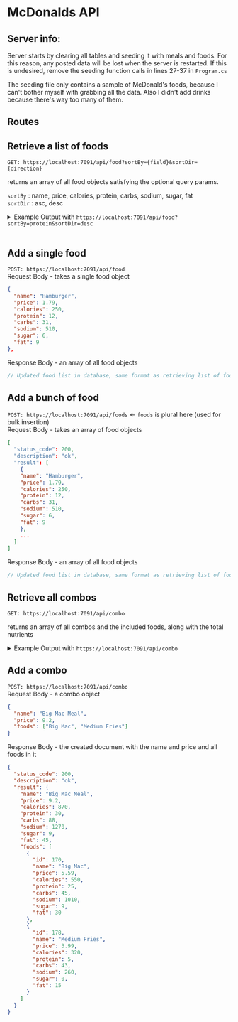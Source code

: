 # McDonalds API

## Server info:

Server starts by clearing all tables and seeding it with meals and foods. For this reason, any posted data will be lost when the server is restarted. If this is undesired, remove the seeding function calls in lines 27-37 in `Program.cs`

The seeding file only contains a sample of McDonald's foods, because I can't bother myself with grabbing all the data.
Also I didn't add drinks because there's way too many of them.

## Routes

## Retrieve a list of foods

`GET: https://localhost:7091/api/food?sortBy={field}&sortDir={direction}`

returns an array of all food objects satisfying the optional query params.

`sortBy` : name, price, calories, protein, carbs, sodium, sugar, fat
<br/>
`sortDir` : asc, desc

<details>
<summary>Example Output with <code>https://localhost:7091/api/food?sortBy=protein&sortDir=desc</code></summary>

```json
{
  "status_code": 200,
  "description": "ok",
  "result": [
    {
      "id": 7,
      "name": "Double Quarter Pounder with Cheese",
      "price": 6.99,
      "calories": 740,
      "protein": 48,
      "carbs": 43,
      "sodium": 1360,
      "sugar": 10,
      "fat": 42
    },
    {
      "id": 18,
      "name": "20pc McNuggets",
      "price": 8.19,
      "calories": 830,
      "protein": 46,
      "carbs": 51,
      "sodium": 1670,
      "sugar": 0,
      "fat": 49
    },
    {
      "id": 4,
      "name": "Triple Cheeseburger",
      "price": 3.59,
      "calories": 540,
      "protein": 32,
      "carbs": 34,
      "sodium": 1280,
      "sugar": 7,
      "fat": 35
    },
    {
      "id": 6,
      "name": "Quarter Pounder with Cheese",
      "price": 5.79,
      "calories": 520,
      "protein": 30,
      "carbs": 42,
      "sodium": 1140,
      "sugar": 10,
      "fat": 26
    },
    {
      "id": 11,
      "name": "Deluxe Crispy Chicken Sandwich",
      "price": 5.59,
      "calories": 530,
      "protein": 27,
      "carbs": 48,
      "sodium": 1050,
      "sugar": 10,
      "fat": 26
    },
    {
      "id": 10,
      "name": "Crispy Chicken Sandwich",
      "price": 4.89,
      "calories": 470,
      "protein": 26,
      "carbs": 46,
      "sodium": 1140,
      "sugar": 9,
      "fat": 20
    },
    {
      "id": 3,
      "name": "Double Cheeseburger",
      "price": 2.89,
      "calories": 450,
      "protein": 25,
      "carbs": 34,
      "sodium": 1120,
      "sugar": 7,
      "fat": 24
    },
    {
      "id": 5,
      "name": "Big Mac",
      "price": 5.59,
      "calories": 550,
      "protein": 25,
      "carbs": 45,
      "sodium": 1010,
      "sugar": 9,
      "fat": 30
    },
    {
      "id": 17,
      "name": "10pc McNuggets",
      "price": 4.79,
      "calories": 420,
      "protein": 23,
      "carbs": 25,
      "sodium": 840,
      "sugar": 0,
      "fat": 25
    },
    {
      "id": 9,
      "name": "Filet-O-Fish",
      "price": 4.99,
      "calories": 390,
      "protein": 19,
      "carbs": 39,
      "sodium": 580,
      "sugar": 5,
      "fat": 19
    },
    {
      "id": 2,
      "name": "Cheeseburger",
      "price": 2.29,
      "calories": 300,
      "protein": 15,
      "carbs": 32,
      "sodium": 720,
      "sugar": 7,
      "fat": 13
    },
    {
      "id": 8,
      "name": "McChicken",
      "price": 4.2,
      "calories": 400,
      "protein": 14,
      "carbs": 39,
      "sodium": 560,
      "sugar": 5,
      "fat": 21
    },
    {
      "id": 16,
      "name": "6pc McNuggets",
      "price": 2.89,
      "calories": 250,
      "protein": 14,
      "carbs": 15,
      "sodium": 500,
      "sugar": 0,
      "fat": 15
    },
    {
      "id": 1,
      "name": "Hamburger",
      "price": 1.79,
      "calories": 250,
      "protein": 12,
      "carbs": 31,
      "sodium": 510,
      "sugar": 6,
      "fat": 9
    },
    {
      "id": 15,
      "name": "4pc McNuggets",
      "price": 1.99,
      "calories": 170,
      "protein": 9,
      "carbs": 10,
      "sodium": 330,
      "sugar": 0,
      "fat": 10
    },
    {
      "id": 14,
      "name": "Large Fries",
      "price": 4.99,
      "calories": 480,
      "protein": 7,
      "carbs": 65,
      "sodium": 400,
      "sugar": 0,
      "fat": 23
    },
    {
      "id": 13,
      "name": "Medium Fries",
      "price": 3.99,
      "calories": 320,
      "protein": 5,
      "carbs": 43,
      "sodium": 260,
      "sugar": 0,
      "fat": 15
    },
    {
      "id": 12,
      "name": "Small Fries",
      "price": 2.39,
      "calories": 230,
      "protein": 3,
      "carbs": 31,
      "sodium": 190,
      "sugar": 0,
      "fat": 11
    }
  ]
}
```

</details>
<br/>

## Add a single food

`POST: https://localhost:7091/api/food`
<br/>
Request Body - takes a single food object

```json
{
  "name": "Hamburger",
  "price": 1.79,
  "calories": 250,
  "protein": 12,
  "carbs": 31,
  "sodium": 510,
  "sugar": 6,
  "fat": 9
},
```

Response Body - an array of all food objects

```js
// Updated food list in database, same format as retrieving list of foods.
```

## Add a bunch of food

`POST: https://localhost:7091/api/foods` <- `foods` is plural here (used for bulk insertion)
<br/>
Request Body - takes an array of food objects

```json
[
  "status_code": 200,
  "description": "ok",
  "result": [
    {
    "name": "Hamburger",
    "price": 1.79,
    "calories": 250,
    "protein": 12,
    "carbs": 31,
    "sodium": 510,
    "sugar": 6,
    "fat": 9
    },
    ...
  ]
]
```

Response Body - an array of all food objects

```js
// Updated food list in database, same format as retrieving list of foods.
```

## Retrieve all combos

`GET: https://localhost:7091/api/combo`

returns an array of all combos and the included foods, along with the total nutrients
<details>
<summary>
Example Output with <code>https://localhost:7091/api/combo</code></summary>

```json
{
  "status_code": 200,
  "description": "success",
  "result": [
    {
      "name": "Big Mac Meal",
      "price": 10.29,
      "calories": 870,
      "protein": 30,
      "carbs": 88,
      "sodium": 1270,
      "sugar": 9,
      "fat": 45,
      "foods": [
        {
          "id": 170,
          "name": "Big Mac",
          "price": 5.59,
          "calories": 550,
          "protein": 25,
          "carbs": 45,
          "sodium": 1010,
          "sugar": 9,
          "fat": 30
        },
        {
          "id": 178,
          "name": "Medium Fries",
          "price": 3.99,
          "calories": 320,
          "protein": 5,
          "carbs": 43,
          "sodium": 260,
          "sugar": 0,
          "fat": 15
        }
      ]
    },
    {
      "name": "Quarter Pounder with Cheese Meal",
      "price": 9.59,
      "calories": 840,
      "protein": 35,
      "carbs": 85,
      "sodium": 1400,
      "sugar": 10,
      "fat": 41,
      "foods": [
        {
          "id": 171,
          "name": "Quarter Pounder with Cheese",
          "price": 5.79,
          "calories": 520,
          "protein": 30,
          "carbs": 42,
          "sodium": 1140,
          "sugar": 10,
          "fat": 26
        },
        {
          "id": 178,
          "name": "Medium Fries",
          "price": 3.99,
          "calories": 320,
          "protein": 5,
          "carbs": 43,
          "sodium": 260,
          "sugar": 0,
          "fat": 15
        }
      ]
    },
    {
      "name": "Double Quarter Pounder with Cheese Meal",
      "price": 11.99,
      "calories": 1060,
      "protein": 53,
      "carbs": 86,
      "sodium": 1620,
      "sugar": 10,
      "fat": 57,
      "foods": [
        {
          "id": 172,
          "name": "Double Quarter Pounder with Cheese",
          "price": 6.99,
          "calories": 740,
          "protein": 48,
          "carbs": 43,
          "sodium": 1360,
          "sugar": 10,
          "fat": 42
        },
        {
          "id": 178,
          "name": "Medium Fries",
          "price": 3.99,
          "calories": 320,
          "protein": 5,
          "carbs": 43,
          "sodium": 260,
          "sugar": 0,
          "fat": 15
        }
      ]
    },
    {
      "name": "2 Filet O Fish",
      "price": 7,
      "calories": 780,
      "protein": 38,
      "carbs": 78,
      "sodium": 1160,
      "sugar": 10,
      "fat": 38,
      "foods": [
        {
          "id": 174,
          "name": "Filet-O-Fish",
          "price": 4.99,
          "calories": 390,
          "protein": 19,
          "carbs": 39,
          "sodium": 580,
          "sugar": 5,
          "fat": 19
        },
        {
          "id": 174,
          "name": "Filet-O-Fish",
          "price": 4.99,
          "calories": 390,
          "protein": 19,
          "carbs": 39,
          "sodium": 580,
          "sugar": 5,
          "fat": 19
        }
      ]
    },
    {
      "name": "Crispy Chicken Sandwich Meal",
      "price": 9.39,
      "calories": 790,
      "protein": 31,
      "carbs": 89,
      "sodium": 1400,
      "sugar": 9,
      "fat": 35,
      "foods": [
        {
          "id": 175,
          "name": "Crispy Chicken Sandwich",
          "price": 4.89,
          "calories": 470,
          "protein": 26,
          "carbs": 46,
          "sodium": 1140,
          "sugar": 9,
          "fat": 20
        },
        {
          "id": 178,
          "name": "Medium Fries",
          "price": 3.99,
          "calories": 320,
          "protein": 5,
          "carbs": 43,
          "sodium": 260,
          "sugar": 0,
          "fat": 15
        }
      ]
    },
    {
      "name": "Deluxe Crispy Chicken Sandwich Meal",
      "price": 9.99,
      "calories": 850,
      "protein": 32,
      "carbs": 91,
      "sodium": 1310,
      "sugar": 10,
      "fat": 41,
      "foods": [
        {
          "id": 176,
          "name": "Deluxe Crispy Chicken Sandwich",
          "price": 5.59,
          "calories": 530,
          "protein": 27,
          "carbs": 48,
          "sodium": 1050,
          "sugar": 10,
          "fat": 26
        },
        {
          "id": 178,
          "name": "Medium Fries",
          "price": 3.99,
          "calories": 320,
          "protein": 5,
          "carbs": 43,
          "sodium": 260,
          "sugar": 0,
          "fat": 15
        }
      ]
    }
  ]
}
```
</details>

## Add a combo

`POST: https://localhost:7091/api/combo`
<br/>
Request Body - a combo object

```json
{
  "name": "Big Mac Meal",
  "price": 9.2,
  "foods": ["Big Mac", "Medium Fries"]
}
```

Response Body - the created document with the name and price and all foods in it

```json
{
  "status_code": 200,
  "description": "ok",
  "result": {
    "name": "Big Mac Meal",
    "price": 9.2,
    "calories": 870,
    "protein": 30,
    "carbs": 88,
    "sodium": 1270,
    "sugar": 9,
    "fat": 45,
    "foods": [
      {
        "id": 170,
        "name": "Big Mac",
        "price": 5.59,
        "calories": 550,
        "protein": 25,
        "carbs": 45,
        "sodium": 1010,
        "sugar": 9,
        "fat": 30
      },
      {
        "id": 178,
        "name": "Medium Fries",
        "price": 3.99,
        "calories": 320,
        "protein": 5,
        "carbs": 43,
        "sodium": 260,
        "sugar": 0,
        "fat": 15
      }
    ]
  }
}
```

